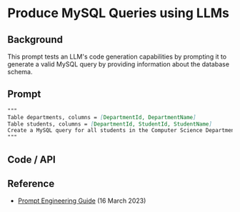 # Produce MySQL Queries using LLMs


## Background
This prompt tests an LLM's code generation capabilities by prompting it to generate a valid MySQL query by providing information about the database schema.

## Prompt
```markdown
"""
Table departments, columns = [DepartmentId, DepartmentName]
Table students, columns = [DepartmentId, StudentId, StudentName]
Create a MySQL query for all students in the Computer Science Department
"""
```

## Code / API




## Reference
- [Prompt Engineering Guide](https://www.promptingguide.ai/introduction/examples#code-generation) (16 March 2023)
